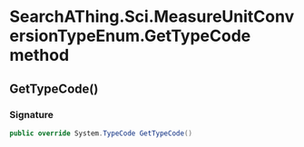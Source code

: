 # SearchAThing.Sci.MeasureUnitConversionTypeEnum.GetTypeCode method
## GetTypeCode()
### Signature
```csharp
public override System.TypeCode GetTypeCode()
```

